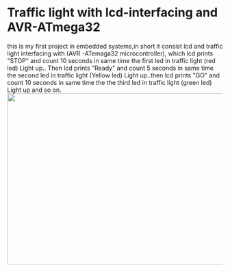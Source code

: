 # Traffic light with lcd-interfacing and AVR-ATmega32
this is my first project in embedded systems,in short  it consist lcd and traffic light interfacing with (AVR -ATemaga32 microcontroller),
which lcd prints "STOP" and count 10 seconds in same time the first led in traffic light (red led) Light up.. Then lcd prints "Ready" and count 5 seconds in same time the second led in traffic light (Yellow led) Light up..then lcd prints "GO" and count 10 seconds in same time the the third led in traffic light (green led) Light up and so on.
<img src="https://media.giphy.com/media/YZJS2e5umZreh0fJJ1/giphy.gif" width="720" height="400" />
